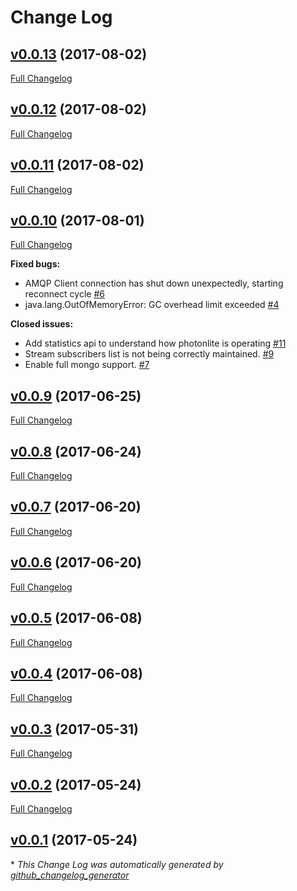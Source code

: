 # Change Log

## [v0.0.13](https://github.com/muoncore/photonlite/tree/v0.0.13) (2017-08-02)
[Full Changelog](https://github.com/muoncore/photonlite/compare/v0.0.12...v0.0.13)

## [v0.0.12](https://github.com/muoncore/photonlite/tree/v0.0.12) (2017-08-02)
[Full Changelog](https://github.com/muoncore/photonlite/compare/v0.0.11...v0.0.12)

## [v0.0.11](https://github.com/muoncore/photonlite/tree/v0.0.11) (2017-08-02)
[Full Changelog](https://github.com/muoncore/photonlite/compare/v0.0.10...v0.0.11)

## [v0.0.10](https://github.com/muoncore/photonlite/tree/v0.0.10) (2017-08-01)
[Full Changelog](https://github.com/muoncore/photonlite/compare/v0.0.9...v0.0.10)

**Fixed bugs:**

-  AMQP Client connection has shut down unexpectedly, starting reconnect cycle [\#6](https://github.com/muoncore/photonlite/issues/6)
- java.lang.OutOfMemoryError: GC overhead limit exceeded [\#4](https://github.com/muoncore/photonlite/issues/4)

**Closed issues:**

- Add statistics api to understand how photonlite is operating [\#11](https://github.com/muoncore/photonlite/issues/11)
- Stream subscribers list is not being correctly maintained.  [\#9](https://github.com/muoncore/photonlite/issues/9)
- Enable full mongo support.  [\#7](https://github.com/muoncore/photonlite/issues/7)

## [v0.0.9](https://github.com/muoncore/photonlite/tree/v0.0.9) (2017-06-25)
[Full Changelog](https://github.com/muoncore/photonlite/compare/v0.0.8...v0.0.9)

## [v0.0.8](https://github.com/muoncore/photonlite/tree/v0.0.8) (2017-06-24)
[Full Changelog](https://github.com/muoncore/photonlite/compare/v0.0.7...v0.0.8)

## [v0.0.7](https://github.com/muoncore/photonlite/tree/v0.0.7) (2017-06-20)
[Full Changelog](https://github.com/muoncore/photonlite/compare/v0.0.6...v0.0.7)

## [v0.0.6](https://github.com/muoncore/photonlite/tree/v0.0.6) (2017-06-20)
[Full Changelog](https://github.com/muoncore/photonlite/compare/v0.0.5...v0.0.6)

## [v0.0.5](https://github.com/muoncore/photonlite/tree/v0.0.5) (2017-06-08)
[Full Changelog](https://github.com/muoncore/photonlite/compare/v0.0.4...v0.0.5)

## [v0.0.4](https://github.com/muoncore/photonlite/tree/v0.0.4) (2017-06-08)
[Full Changelog](https://github.com/muoncore/photonlite/compare/v0.0.3...v0.0.4)

## [v0.0.3](https://github.com/muoncore/photonlite/tree/v0.0.3) (2017-05-31)
[Full Changelog](https://github.com/muoncore/photonlite/compare/v0.0.2...v0.0.3)

## [v0.0.2](https://github.com/muoncore/photonlite/tree/v0.0.2) (2017-05-24)
[Full Changelog](https://github.com/muoncore/photonlite/compare/v0.0.1...v0.0.2)

## [v0.0.1](https://github.com/muoncore/photonlite/tree/v0.0.1) (2017-05-24)


\* *This Change Log was automatically generated by [github_changelog_generator](https://github.com/skywinder/Github-Changelog-Generator)*